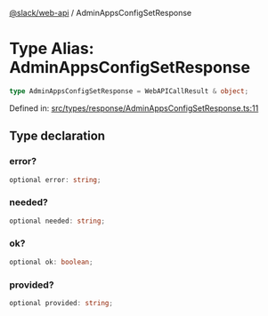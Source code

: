 [@slack/web-api](../index.md) / AdminAppsConfigSetResponse

# Type Alias: AdminAppsConfigSetResponse

```ts
type AdminAppsConfigSetResponse = WebAPICallResult & object;
```

Defined in: [src/types/response/AdminAppsConfigSetResponse.ts:11](https://github.com/slackapi/node-slack-sdk/blob/main/packages/web-api/src/types/response/AdminAppsConfigSetResponse.ts#L11)

## Type declaration

### error?

```ts
optional error: string;
```

### needed?

```ts
optional needed: string;
```

### ok?

```ts
optional ok: boolean;
```

### provided?

```ts
optional provided: string;
```

